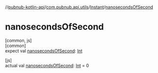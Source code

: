 //[pubnub-kotlin-api](../../../index.md)/[com.pubnub.api.utils](../index.md)/[Instant](index.md)/[nanosecondsOfSecond](nanoseconds-of-second.md)

# nanosecondsOfSecond

[common, js]\
[common]\
expect val [nanosecondsOfSecond](nanoseconds-of-second.md): [Int](https://kotlinlang.org/api/latest/jvm/stdlib/kotlin/-int/index.html)

[js]\
actual val [nanosecondsOfSecond](nanoseconds-of-second.md): [Int](https://kotlinlang.org/api/latest/jvm/stdlib/kotlin/-int/index.html) = 0
